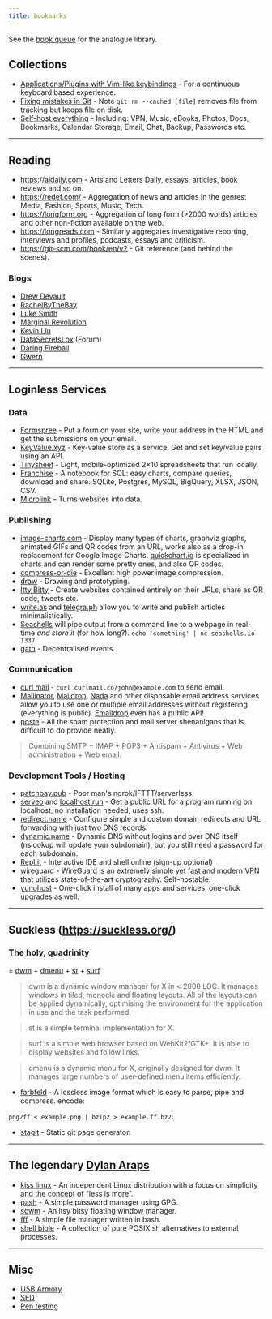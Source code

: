 ```yaml
---
title: bookmarks
---
```


See the [book queue](/pages/bookqueue) for the analogue library.

## Collections

* [Applications/Plugins with Vim-like keybindings](https://vim.reversed.top/) - For a continuous keyboard based experience.
* [Fixing mistakes in Git](https://github.blog/2015-06-08-how-to-undo-almost-anything-with-git/) - Note `git rm --cached [file]` removes file from tracking but keeps file on disk.
* [Self-host everything](https://github.com/Atarity/deploy-your-own-saas) - Including: VPN, Music, eBooks, Photos, Docs, Bookmarks, Calendar Storage, Email, Chat, Backup, Passwords etc.

---

## Reading
* <https://aldaily.com> - Arts and Letters Daily, essays, articles, book reviews and so on.
* <https://redef.com/> - Aggregation of news and articles in the genres: Media, Fashion, Sports, Music, Tech.
* <https://longform.org> - Aggregation of long form (>2000 words) articles and other non-fiction available on the web.
* <https://longreads.com> - Similarly aggregates investigative reporting, interviews and profiles, podcasts, essays and criticism.
* <https://git-scm.com/book/en/v2> - Git reference (and behind the scenes).

### Blogs

* [Drew Devault](https://drewdevault.com)
* [RachelByTheBay](https://rachelbythebay.com/w/)
* [Luke Smith](https://lukesmith.xyz)
* [Marginal Revolution](https://marginalrevolution.com)
* [Kevin Liu](https://kliu.io)
* [DataSecretsLox](https://www.datasecretslox.com/index.php/board,1.0.html) (Forum)
* [Daring Fireball](https://daringfireball.net)
* [Gwern](https://www.gwern.net/index)

---

## Loginless Services

### Data
* [Formspree](https://formspree.io/) - Put a form on your site, write your address in the HTML and get the submissions on your email.
* [KeyValue.xyz](https://keyvalue.xyz/) - Key-value store as a service. Get and set key/value pairs using an API.
* [Tinysheet](https://tinysheet.com/) - Light, mobile-optimized 2×10 spreadsheets that run locally.
* [Franchise](https://franchise.cloud/) - A notebook for SQL: easy charts, compare queries, download and share. SQLite, Postgres, MySQL, BigQuery, XLSX, JSON, CSV.
* [Microlink](https://microlink.io) – Turns websites into data.

### Publishing
* [image-charts.com](https://www.image-charts.com/) - Display many types of charts, graphviz graphs, animated GIFs and QR codes from an URL, works also as a drop-in replacement for Google Image Charts. [quickchart.io](https://quickchart.io/) is specialized in charts and can render some pretty ones, and also QR codes.
* [compress-or-die](https://compress-or-die.com/) - Excellent high power image compression.
* [draw](https://draw.io) - Drawing and prototyping.
* [Itty Bitty](https://about.bitty.site) - Create websites contained entirely on their URLs, share as QR code, tweets etc.
* [write.as](https://write.as/) and [telegra.ph](https://telegra.ph/) allow you to write and publish articles minimalistically.
* [Seashells](https://seashells.io/) will pipe output from a command line to a webpage in real-time _and store it_ (for how long?). `echo 'something' | nc seashells.io 1337`
* [gath](https://gath.io) - Decentralised events.

### Communication
* [curl mail](https://curlmail.co/) - `curl curlmail.co/john@example.com` to send email.
* [Mailinator](https://www.mailinator.com/), [Maildrop](https://maildrop.cc/), [Nada](https://getnada.com/) and other disposable email address services allow you to use one or multiple email addresses without registering (everything is public). [Emaildrop](https://www.emaildrop.io/v1) even has a public API!
* [poste](https://poste.io/) - All the spam protection and mail server shenanigans that is difficult to do provide neatly.

> Combining SMTP + IMAP + POP3 + Antispam + Antivirus + Web administration + Web email.

### Development Tools / Hosting
* [patchbay.pub](https://patchbay.pub/) - Poor man's ngrok/IFTTT/serverless.
* [serveo](http://serveo.net/) and [localhost.run](http://localhost.run/) - Get a public URL for a program running on localhost, no installation needed, uses ssh.
* [redirect.name](https://redirect.name/) - Configure simple and custom domain redirects and URL forwarding with just two DNS records.
* [dynamic.name](https://dynamic.name/) - Dynamic DNS without logins and over DNS itself (nslookup will update your subdomain), but you still need a password for each subdomain.
* [Repl.it](https://repl.it/) - Interactive IDE and shell online (sign-up optional)
* [wireguard](https://www.wireguard.com/) - WireGuard is an extremely simple yet fast and modern VPN that utilizes state-of-the-art cryptography. Self-hostable.
* [yunohost](https://yunohost.org/#/) - One-click install of many apps and services, one-click upgrades as well.


---

## Suckless (<https://suckless.org/>)

### The holy, quadrinity

= [dwm](https://git.suckless.org/dwm/) + [dmenu](https://git.suckless.org/dmenu) + [st](https://git.suckless.org/st) + [surf](https://git.suckless.org/surf)

> dwm is a dynamic window manager for X in &lt; 2000 LOC. It manages windows in tiled, monocle and floating layouts. All of the layouts can be applied dynamically, optimising the environment for the application in use and the task performed.

> st is a simple terminal implementation for X.

> surf is a simple web browser based on WebKit2/GTK+. It is able to display websites and follow links.

> dmenu is a dynamic menu for X, originally designed for dwm. It manages large numbers of user-defined menu items efficiently.

* [farbfeld](https://git.suckless.org/farbfeld) - A lossless image format which is easy to parse, pipe and compress. encode: 

`png2ff < example.png | bzip2 > example.ff.bz2`.

* [stagit](git://git.codemadness.org/stagit) - Static git page generator.

---

## The legendary [**Dylan Araps**](https://github.com/dylanaraps)

* [kiss linux](https://getkiss.org/) - An independent Linux distribution with a focus on simplicity and the concept of “less is more”.
* [pash](https://github.com/dylanaraps/pash) - A simple password manager using GPG.
* [sowm](https://github.com/dylanaraps/sowm) - An itsy bitsy floating window manager.
* [fff](https://github.com/dylanaraps/fff) - A simple file manager written in bash.
* [shell bible](https://github.com/dylanaraps/pure-sh-bible) - A collection of pure POSIX sh alternatives to external processes.

---

## Misc

* [USB Armory](https://inversepath.com/usbarmory.html#usbarmory_coin_3-tab)
* [SED](http://anaturb.net/sed.htm)
* [Pen testing](https://m0chan.github.io/2019/07/30/Windows-Notes-and-Cheatsheet.html)
